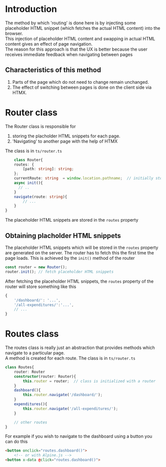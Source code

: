 # Introduction
The method by which 'routing' is done here is by injecting some placeholder HTML snippet (which fetches the actual HTML content) into the browser. <br>
This injection of placeholder HTML content and swapping in actual HTML content gives an effect of page navigation.<br>
The reason for this approach is that the UX is better because the user receives immediate feedback when navigating between pages

## Characteristics of this method
1. Parts of the page which do not need to change remain unchanged.
1. The effect of switching between pages is done on the client side via HTMX. 

# Router class
The Router class is responsible for
1. storing the placholder HTML snippets for each page.
1. 'Navigating' to another page with the help of HTMX

The class is in `ts/router.ts`

```ts
    class Router{
    routes: {
        [path: string]: string;
    }; 
    currentRoute: string  = window.location.pathname;  // initially store the path name of the current url
    async init(){
      // .. 
    }
    navigate(route: string){
        // ... 
    }
}
```
The placeholder HTML snippets are stored in the `routes` property

## Obtaining placholder HTML snippets
The placeholder HTML snippets which will be stored in the `routes` property are generated on the server.
The router has to fetch this the first time the page loads. This is achieved by the `init()` method of the router

```ts
const router = new Router();
router.init(); // fetch placeholder HTML snippets
```
After fetching the placeholder HTML snippets, the `routes` property of the router will store something like this
```ts
{
    '/dashboard/': '...', 
    '/all-expenditures/':'...',
    // ...  
}
```

# Routes class
The routes class is really just an abstraction that provides methods which navigate to a particular page. <br>
A method is created for each route. The class is in `ts/router.ts`

```ts
class Routes{
    router: Router
    constructor(router: Router){
        this.router = router;  // class is initialized with a router 
    }
    dashboard(){
        this.router.navigate('/dashboard/');
    }
    expenditures(){
        this.router.navigate('/all-expenditures/');
    }

    // other routes  
}
```
For example if you wish to navigate to the dashboard using a button you can do this
```html
<button onclick="routes.dashboard()">
    <!-- or with Alpine.js -->
<button x-data @click="routes.dashboard()">
```